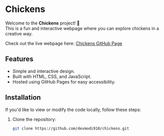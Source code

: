 # Chickens

Welcome to the **Chickens** project! 🐔  
This is a fun and interactive webpage where you can explore chickens in a creative way.

Check out the live webpage here: [Chickens GitHub Page](https://devmodi910.github.io/chickens/)

## Features

- Simple and interactive design.
- Built with HTML, CSS, and JavaScript.
- Hosted using GitHub Pages for easy accessibility.

## Installation

If you'd like to view or modify the code locally, follow these steps:

1. Clone the repository:
   ```bash
   git clone https://github.com/devmodi910/chickens.git
   ```
